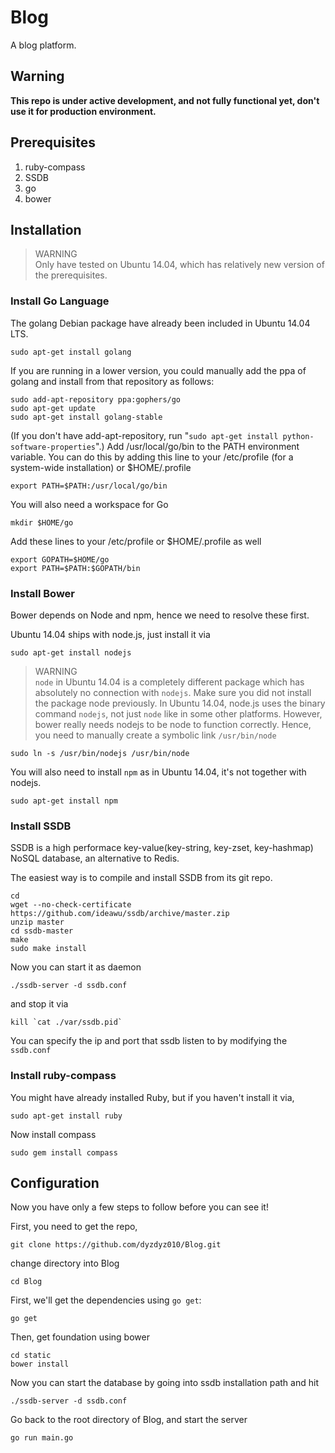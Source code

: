 Blog
====

A blog platform.

Warning
------

**This repo is under active development, and not fully functional yet, don't use it for production environment.**

Prerequisites
-------

1. ruby-compass
2. SSDB
3. go
4. bower

Installation
-------
> WARNING  
> Only have tested on Ubuntu 14.04, which has relatively new version of the
> prerequisites.

### Install Go Language
The golang Debian package have already been included in Ubuntu 14.04 LTS.

``` 
sudo apt-get install golang
```
If you are running in a lower version, you could manually add the ppa of golang and install from that repository as follows:
```
sudo add-apt-repository ppa:gophers/go
sudo apt-get update
sudo apt-get install golang-stable
```
(If you don't have add-apt-repository, run "`sudo apt-get install python-software-properties`".) 
Add /usr/local/go/bin to the PATH environment variable. You can do this by
adding this line to your /etc/profile (for a system-wide installation) or
$HOME/.profile
```
export PATH=$PATH:/usr/local/go/bin
```
You will also need a workspace for Go
```
mkdir $HOME/go
```
Add these lines to your /etc/profile or $HOME/.profile as well
```
export GOPATH=$HOME/go
export PATH=$PATH:$GOPATH/bin
```
### Install Bower
Bower depends on Node and npm, hence we need to resolve these first.

Ubuntu 14.04 ships with node.js, just install it via
```
sudo apt-get install nodejs
```
> WARNING  
> `node` in Ubuntu 14.04 is a completely different package which has absolutely
> no connection with `nodejs`. Make sure you did not install the package node
> previously. In Ubuntu 14.04, node.js uses the binary command `nodejs`, not just `node` like
in some other platforms. However, bower really needs nodejs to be node to
function correctly. Hence, you need to manually create a symbolic link
`/usr/bin/node`
```
sudo ln -s /usr/bin/nodejs /usr/bin/node
```

You will also need to install `npm` as in Ubuntu 14.04, it's not together with
nodejs.
```
sudo apt-get install npm
```

### Install SSDB
SSDB is a high performace key-value(key-string, key-zset, key-hashmap) NoSQL
database, an alternative to Redis.

The easiest way is to compile and install SSDB from its git repo.
```
cd
wget --no-check-certificate https://github.com/ideawu/ssdb/archive/master.zip
unzip master
cd ssdb-master
make
sudo make install
```
Now you can start it as daemon
```
./ssdb-server -d ssdb.conf
```
and stop it via
```
kill `cat ./var/ssdb.pid`
```
You can specify the ip and port that ssdb listen to by modifying the
`ssdb.conf`

### Install ruby-compass
You might have already installed Ruby, but if you haven't install it via,
```
sudo apt-get install ruby
```
Now install compass
```
sudo gem install compass
```

Configuration
-------------
Now you have only a few steps to follow before you can see it!

First, you need to get the repo,
```
git clone https://github.com/dyzdyz010/Blog.git
```
change directory into Blog
```
cd Blog
```
First, we'll get the dependencies using `go get`:
```
go get
```
Then, get foundation using bower
```
cd static
bower install
```
Now you can start the database by going into ssdb installation path and hit
```
./ssdb-server -d ssdb.conf
```
Go back to the root directory of Blog, and start the server 
```
go run main.go
```
